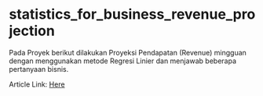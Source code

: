 # statistics_for_business_revenue_projection

Pada Proyek berikut dilakukan Proyeksi Pendapatan (Revenue) mingguan dengan menggunakan metode Regresi Linier dan menjawab beberapa pertanyaan bisnis.

Article Link: [Here](https://akbar-nugroho-r.medium.com/proyeksi-pendapatan-45-cabang-retail-walmart-dengan-metode-linear-regression-7cb32bc9fff2)
